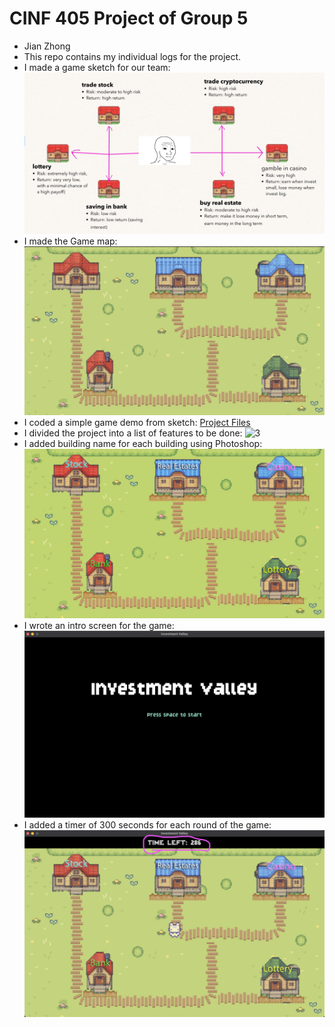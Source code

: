 # CINF 405 Project of Group 5 
- Jian Zhong
- This repo contains my individual logs for the project.
- I made a game sketch for our team: ![1](https://github.com/a2677331/CINF-405-Project/blob/main/Concept%20sketch.png)
- I made the Game map: ![2](https://github.com/a2677331/CINF-405-Project/blob/main/map.png)
- I coded a simple game demo from sketch: [Project Files](https://github.com/a2677331/CINF-405-Project/tree/main/investment_valley)
- I divided the project into a list of features to be done: ![3](https://github.com/a2677331/CINF-405-Project/blob/main/Screenshot%202023-11-26%20at%204.30.40%E2%80%AFPM.png)
- I added building name for each building using Photoshop: ![4](https://github.com/a2677331/CINF-405-Project/blob/main/ground.png)
- I wrote an intro screen for the game: ![5](https://github.com/a2677331/CINF-405-Project/blob/main/intro_screen.png)
- I added a timer of 300 seconds for each round of the game: ![6](https://github.com/a2677331/CINF-405-Project/blob/main/timer.png)
